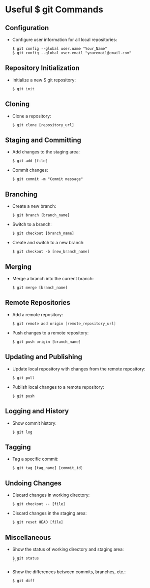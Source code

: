 # Useful $ git Commands

## Configuration

- Configure user information for all local repositories:
  ```
  $ git config --global user.name "Your_Name"
  $ git config --global user.email "youremail@email.com"
  ```

## Repository Initialization

- Initialize a new $ git repository:
  ```
  $ git init
  ```
  
## Cloning

- Clone a repository:
  ```
  $ git clone [repository_url]
  ```

## Staging and Committing

- Add changes to the staging area:
  ```
  $ git add [file]
  ```
- Commit changes:
  ```
  $ git commit -m "Commit message"
  ```

## Branching

- Create a new branch:
  ```
  $ git branch [branch_name]
  ```
- Switch to a branch:
  ```
  $ git checkout [branch_name]
  ```
- Create and switch to a new branch:
  ```
  $ git checkout -b [new_branch_name]
  ```

## Merging

- Merge a branch into the current branch:
  ```
  $ git merge [branch_name]
  ```

## Remote Repositories

- Add a remote repository:
  ```
  $ git remote add origin [remote_repository_url]
  ```
- Push changes to a remote repository:
  ```
  $ git push origin [branch_name]
  ```

## Updating and Publishing

- Update local repository with changes from the remote repository:
  ```
  $ git pull
  ```
- Publish local changes to a remote repository:
  ```
  $ git push
  ```

## Logging and History

- Show commit history:
  ```
  $ git log
  ```

## Tagging

- Tag a specific commit:
  ```
  $ git tag [tag_name] [commit_id]
  ```

## Undoing Changes

- Discard changes in working directory:
  ```
  $ git checkout -- [file]
  ```
- Discard changes in the staging area:
  ```
  $ git reset HEAD [file]
  ```

## Miscellaneous

- Show the status of working directory and staging area:
  ``````
  $ git status
  ```
- Show the differences between commits, branches, etc.:
  ```
  $ git diff
  ```
